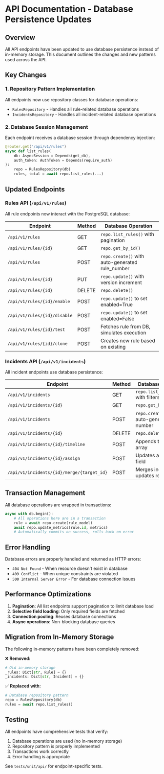 # API Documentation - Database Persistence Updates

## Overview

All API endpoints have been updated to use database persistence instead of in-memory storage. This document outlines the changes and new patterns used across the API.

## Key Changes

### 1. Repository Pattern Implementation

All endpoints now use repository classes for database operations:

- `RulesRepository` - Handles all rule-related database operations
- `IncidentsRepository` - Handles all incident-related database operations

### 2. Database Session Management

Each endpoint receives a database session through dependency injection:

```python
@router.get("/api/v1/rules")
async def list_rules(
    db: AsyncSession = Depends(get_db),
    auth_token: AuthToken = Depends(require_auth)
):
    repo = RulesRepository(db)
    rules, total = await repo.list_rules(...)
```

## Updated Endpoints

### Rules API (`/api/v1/rules`)

All rule endpoints now interact with the PostgreSQL database:

| Endpoint | Method | Database Operation |
|----------|---------|-------------------|
| `/api/v1/rules` | GET | `repo.list_rules()` with pagination |
| `/api/v1/rules/{id}` | GET | `repo.get_by_id()` |
| `/api/v1/rules` | POST | `repo.create()` with auto-generated rule_number |
| `/api/v1/rules/{id}` | PUT | `repo.update()` with version increment |
| `/api/v1/rules/{id}` | DELETE | `repo.delete()` |
| `/api/v1/rules/{id}/enable` | POST | `repo.update()` to set enabled=True |
| `/api/v1/rules/{id}/disable` | POST | `repo.update()` to set enabled=False |
| `/api/v1/rules/{id}/test` | POST | Fetches rule from DB, simulates execution |
| `/api/v1/rules/{id}/clone` | POST | Creates new rule based on existing |

### Incidents API (`/api/v1/incidents`)

All incident endpoints use database persistence:

| Endpoint | Method | Database Operation |
|----------|---------|-------------------|
| `/api/v1/incidents` | GET | `repo.list_incidents()` with filters |
| `/api/v1/incidents/{id}` | GET | `repo.get_by_id()` |
| `/api/v1/incidents` | POST | `repo.create()` with auto-generated number || `/api/v1/incidents/{id}` | PUT | `repo.update()` with timeline tracking |
| `/api/v1/incidents/{id}` | DELETE | `repo.delete()` |
| `/api/v1/incidents/{id}/timeline` | POST | Appends to timeline array |
| `/api/v1/incidents/{id}/assign` | POST | Updates assigned_to field |
| `/api/v1/incidents/{id}/merge/{target_id}` | POST | Merges incidents, updates references |

## Transaction Management

All database operations are wrapped in transactions:

```python
async with db.begin():
    # All operations here are in a transaction
    rule = await repo.create(rule_model)
    await repo.update_metrics(rule.id, metrics)
    # Automatically commits on success, rolls back on error
```

## Error Handling

Database errors are properly handled and returned as HTTP errors:

- `404 Not Found` - When resource doesn't exist in database
- `409 Conflict` - When unique constraints are violated
- `500 Internal Server Error` - For database connection issues

## Performance Optimizations

1. **Pagination**: All list endpoints support pagination to limit database load
2. **Selective field loading**: Only required fields are fetched
3. **Connection pooling**: Reuses database connections
4. **Async operations**: Non-blocking database queries

## Migration from In-Memory Storage

The following in-memory patterns have been completely removed:

❌ **Removed:**
```python
# Old in-memory storage
_rules: Dict[str, Rule] = {}
_incidents: Dict[str, Incident] = {}
```

✅ **Replaced with:**
```python
# Database repository pattern
repo = RulesRepository(db)
rules = await repo.list_rules()
```

## Testing

All endpoints have comprehensive tests that verify:

1. Database operations are used (no in-memory storage)
2. Repository pattern is properly implemented
3. Transactions work correctly
4. Error handling is appropriate

See `tests/unit/api/` for endpoint-specific tests.
